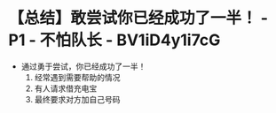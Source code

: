 # 【总结】敢尝试你已经成功了一半！ - P1 - 不怕队长 - BV1iD4y1i7cG

-   通过勇于尝试，你已经成功了一半！
    1.  经常遇到需要帮助的情况
    2.  有人请求借充电宝
    3.  最终要求对方加自己号码